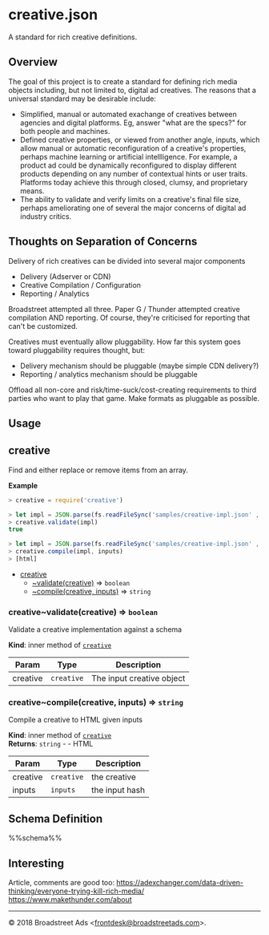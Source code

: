 # creative.json

A standard for rich creative definitions.

## Overview

The goal of this project is to create a standard for defining rich media objects
including, but not limited to, digital ad creatives. The reasons that a
universal standard may be desirable include:

* Simplified, manual or automated exachange of creatives between agencies
  and digital platforms. Eg, answer "what are the specs?" for both people and
  machines.
* Defined creative properties, or viewed from another angle, inputs, which allow
  manual or automatic reconfiguration of a creative's properties, perhaps
  machine learning or artificial intellligence. For example, a product ad could
  be dynamically reconfigured to display different products depending on any
  number of contextual hints or user traits.
  Platforms today achieve this through closed, clumsy, and proprietary means.
* The ability to validate and verify limits on a creative's final file size,
  perhaps ameliorating one of several the major concerns of digital ad industry
  critics.

## Thoughts on Separation of Concerns

Delivery of rich creatives can be divided into several major components

* Delivery (Adserver or CDN)
* Creative Compilation / Configuration
* Reporting / Analytics

Broadstreet attempted all three. Paper G / Thunder attempted creative
compilation AND reporting. Of course, they're criticised for reporting that
can't be customized.

Creatives must eventually allow pluggability. How far this system goes toward
pluggability requires thought, but:

* Delivery mechanism should be pluggable (maybe simple CDN delivery?)
* Reporting / analytics mechanism should be pluggable

Offload all non-core and risk/time-suck/cost-creating requirements to third
parties who want to play that game. Make formats as pluggable as possible.

## Usage

<a name="module_creative"></a>

## creative
Find and either replace or remove items from an array.

**Example**  
```js
> creative = require('creative')

> let impl = JSON.parse(fs.readFileSync('samples/creative-impl.json' ,'utf-8'))
> creative.validate(impl)
true

> let impl = JSON.parse(fs.readFileSync('samples/creative-impl.json' ,'utf-8'))
> creative.compile(impl, inputs)
> [html]
```

* [creative](#module_creative)
    * [~validate(creative)](#module_creative..validate) ⇒ <code>boolean</code>
    * [~compile(creative, inputs)](#module_creative..compile) ⇒ <code>string</code>

<a name="module_creative..validate"></a>

### creative~validate(creative) ⇒ <code>boolean</code>
Validate a creative implementation against a schema

**Kind**: inner method of [<code>creative</code>](#module_creative)  

| Param | Type | Description |
| --- | --- | --- |
| creative | <code>creative</code> | The input creative object |

<a name="module_creative..compile"></a>

### creative~compile(creative, inputs) ⇒ <code>string</code>
Compile a creative to HTML given inputs

**Kind**: inner method of [<code>creative</code>](#module_creative)  
**Returns**: <code>string</code> - - HTML  

| Param | Type | Description |
| --- | --- | --- |
| creative | <code>creative</code> | the creative |
| inputs | <code>inputs</code> | the input hash |


## Schema Definition

%%schema%%

## Interesting

Article, comments are good too: https://adexchanger.com/data-driven-thinking/everyone-trying-kill-rich-media/
https://www.makethunder.com/about

* * *

&copy; 2018 Broadstreet Ads \<frontdesk@broadstreetads.com\>.